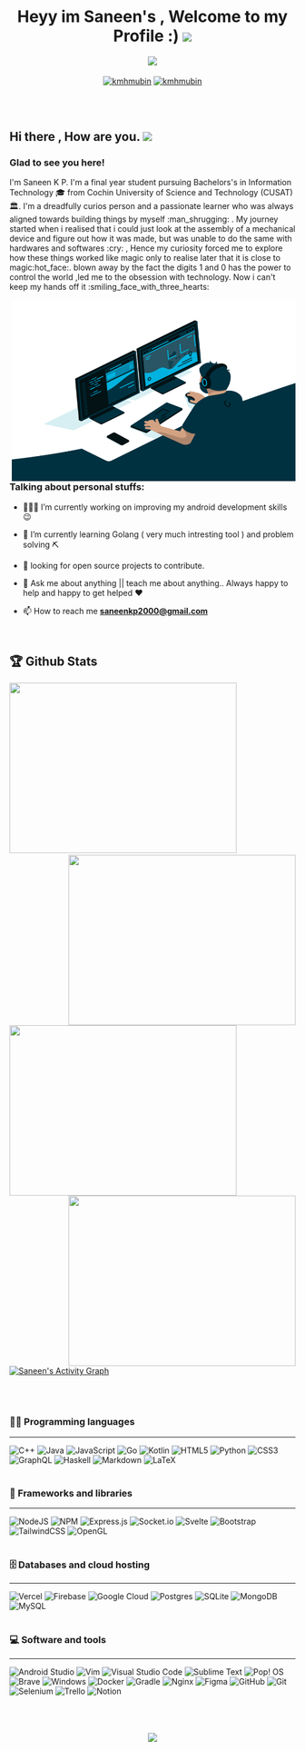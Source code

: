 
<h1 align="center">
  Heyy im Saneen's , Welcome to my Profile :)
  <img src="https://media.giphy.com/media/hvRJCLFzcasrR4ia7z/giphy.gif" width="28">
</h1>

<p align="center">
<img src="https://readme-typing-svg.herokuapp.com?font=&color=%2326FF14&size=30&duration=3000&center=true&lines=+Android++Developer;Backend+Developer;Technology+Enthusiast;Always+a+Student!!">
 </p>
 
 <p align="center">
<a href="https://www.linkedin.com/in/saneenkp" target="blank"><img align="center" src="https://github.com/kmhmubin/kmhmubin/blob/master/assets/linkedin.svg" alt="kmhmubin" height="30" width="30" /></a>
  <a href="https://www.instagram.com/saneeenn/" target="blank"><img align="center" src="https://github.com/kmhmubin/kmhmubin/blob/master/assets/instagram.svg" alt="kmhmubin" height="30" width="30" /></a>
</p><br><br>

 
 <h2>Hi there , How are you. <img src="https://media.giphy.com/media/hvRJCLFzcasrR4ia7z/giphy.gif" width="25px"></h2>

<h3>Glad to see you here!</h3>

<p>
I'm Saneen K P. I'm a final year student pursuing Bachelors's in Information Technology 🎓 from Cochin University of Science and Technology (CUSAT) 🏛. I'm a dreadfully curios person and a passionate learner who was always aligned towards building things by myself :man_shrugging:		. 
 My journey started when i realised that i could just look at the assembly of a mechanical device and figure out how it was made, but was unable to do the same with hardwares and softwares :cry:	, Hence my curiosity forced me to explore how these things worked like magic only to realise later that it is close to magic:hot_face:. 
 blown away by the fact the digits 1 and 0 has the power to control the world ,led me to the obsession with technology. Now i can't keep my hands off it :smiling_face_with_three_hearts:	
</p>

<!-- Personal Stuffs -->
<img align="right" alt="GIF" src="https://github.com/SaneenKP/SaneenKP/blob/main/code.gif?raw=true" width="500" height="320" />

<h3> Talking about personal stuffs:</h3>

- 👨🏽‍💻 I’m currently working on improving my android development skills 😉

- 🌱 I’m currently learning Golang ( very much intresting tool ) and problem solving :pick:	

- :open_book:	 looking for open source projects to contribute.

- 💬 Ask me about anything || teach me about anything.. Always happy to help and happy to get helped :heart:	

- 📫 How to reach me **[saneenkp2000@gmail.com](saneenkp2000@gmail.com)**
<br>



## 🏆 Github Stats

<p align="left">
<a href="https://github.com/SaneenKP/github-readme-stats"><img height="300px" width="400px" src="https://github-readme-stats.vercel.app/api?username=SaneenKP&theme=highcontrast&count_private=true&show_icons=true&hide_border=true&title_color=94ff23"></a>
<a href="https://git.io/streak-stats"><img align="right" height="300px" width="400px" src="http://github-readme-streak-stats.herokuapp.com?user=SaneenKP&theme=highcontrast&hide_border=true&fire=94ff23&ring=94ff23"></a>
 <a href="https://github.com/SaneenKP/github-readme-stats"><img align="left" height="300px" width="400px" src="https://github-readme-stats.vercel.app/api/top-langs/?username=SaneenKP&layout=compact&hide_border=true&theme=highcontrast&title_color=94ff23"></a>
<a href="https://github.com/SaneenKP/github-readme-stats"><img align="right" height="300px" width="400px" src="https://github-readme-stats.vercel.app/api/wakatime/?username=SaneenKP&hide_border=true&theme=highcontrast&title_color=94ff23"></a>
  
<p align="left">
  <a href="https://github.com/SaneenKP/github-readme-activity-graph"><img alt="Saneen's Activity Graph" src="https://activity-graph.herokuapp.com/graph?username=SaneenKP&bg_color=000000&color=94ff23&line=94ff23&point=ff2395&hide_border=true" /></a>
</p>
<br><br>


### 👨‍💻 Programming languages
___

![C++](https://img.shields.io/badge/c++-%2300599C.svg?style=for-the-badge&logo=c%2B%2B&logoColor=white)
![Java](https://img.shields.io/badge/java-%23ED8B00.svg?style=for-the-badge&logo=java&logoColor=white)
![JavaScript](https://img.shields.io/badge/javascript-%23323330.svg?style=for-the-badge&logo=javascript&logoColor=%23F7DF1E)
![Go](https://img.shields.io/badge/go-%2300ADD8.svg?style=for-the-badge&logo=go&logoColor=white)
![Kotlin](https://img.shields.io/badge/kotlin-%230095D5.svg?style=for-the-badge&logo=kotlin&logoColor=white)
![HTML5](https://img.shields.io/badge/html5-%23E34F26.svg?style=for-the-badge&logo=html5&logoColor=white)
![Python](https://img.shields.io/badge/python-3670A0?style=for-the-badge&logo=python&logoColor=ffdd54)
![CSS3](https://img.shields.io/badge/css3-%231572B6.svg?style=for-the-badge&logo=css3&logoColor=white)
![GraphQL](https://img.shields.io/badge/-GraphQL-E10098?style=for-the-badge&logo=graphql&logoColor=white)
![Haskell](https://img.shields.io/badge/Haskell-5e5086?style=for-the-badge&logo=haskell&logoColor=white)
![Markdown](https://img.shields.io/badge/markdown-%23000000.svg?style=for-the-badge&logo=markdown&logoColor=white)
![LaTeX](https://img.shields.io/badge/latex-%23008080.svg?style=for-the-badge&logo=latex&logoColor=white)
<br><br>
  
  
### 🧰 Frameworks and libraries
___

![NodeJS](https://img.shields.io/badge/node.js-6DA55F?style=for-the-badge&logo=node.js&logoColor=white)
![NPM](https://img.shields.io/badge/NPM-%23000000.svg?style=for-the-badge&logo=npm&logoColor=white)
![Express.js](https://img.shields.io/badge/express.js-%23404d59.svg?style=for-the-badge&logo=express&logoColor=%2361DAFB)
![Socket.io](https://img.shields.io/badge/Socket.io-black?style=for-the-badge&logo=socket.io&badgeColor=010101)
![Svelte](https://img.shields.io/badge/svelte-%23f1413d.svg?style=for-the-badge&logo=svelte&logoColor=white)
![Bootstrap](https://img.shields.io/badge/bootstrap-%23563D7C.svg?style=for-the-badge&logo=bootstrap&logoColor=white)
![TailwindCSS](https://img.shields.io/badge/tailwindcss-%2338B2AC.svg?style=for-the-badge&logo=tailwind-css&logoColor=white)
![OpenGL](https://img.shields.io/badge/OpenGL-%23FFFFFF.svg?style=for-the-badge&logo=opengl)
<br><br>


### 🗄️ Databases and cloud hosting
___

![Vercel](https://img.shields.io/badge/vercel-%23000000.svg?style=for-the-badge&logo=vercel&logoColor=white)
![Firebase](https://img.shields.io/badge/firebase-%23039BE5.svg?style=for-the-badge&logo=firebase)
![Google Cloud](https://img.shields.io/badge/GoogleCloud-%234285F4.svg?style=for-the-badge&logo=google-cloud&logoColor=white)
![Postgres](https://img.shields.io/badge/postgres-%23316192.svg?style=for-the-badge&logo=postgresql&logoColor=white)
![SQLite](https://img.shields.io/badge/sqlite-%2307405e.svg?style=for-the-badge&logo=sqlite&logoColor=white)
![MongoDB](https://img.shields.io/badge/MongoDB-%234ea94b.svg?style=for-the-badge&logo=mongodb&logoColor=white)
![MySQL](https://img.shields.io/badge/mysql-%2300f.svg?style=for-the-badge&logo=mysql&logoColor=white)
<br><br>



### 💻 Software and tools
___

![Android Studio](https://img.shields.io/badge/Android%20Studio-3DDC84.svg?style=for-the-badge&logo=android-studio&logoColor=white)
![Vim](https://img.shields.io/badge/VIM-%2311AB00.svg?style=for-the-badge&logo=vim&logoColor=white)
![Visual Studio Code](https://img.shields.io/badge/Visual%20Studio%20Code-0078d7.svg?style=for-the-badge&logo=visual-studio-code&logoColor=white)
![Sublime Text](https://img.shields.io/badge/sublime_text-%23575757.svg?style=for-the-badge&logo=sublime-text&logoColor=important)
![Pop! OS](https://img.shields.io/badge/Pop!_OS-48B9C7?style=for-the-badge&logo=Pop!_OS&logoColor=white)
![Brave](https://img.shields.io/badge/Brave-FB542B?style=for-the-badge&logo=Brave&logoColor=white)
![Windows](https://img.shields.io/badge/Windows-0078D6?style=for-the-badge&logo=windows&logoColor=white)
![Docker](https://img.shields.io/badge/docker-%230db7ed.svg?style=for-the-badge&logo=docker&logoColor=white)
![Gradle](https://img.shields.io/badge/Gradle-02303A.svg?style=for-the-badge&logo=Gradle&logoColor=white)
![Nginx](https://img.shields.io/badge/nginx-%23009639.svg?style=for-the-badge&logo=nginx&logoColor=white)
![Figma](https://img.shields.io/badge/figma-%23F24E1E.svg?style=for-the-badge&logo=figma&logoColor=white)
![GitHub](https://img.shields.io/badge/github-%23121011.svg?style=for-the-badge&logo=github&logoColor=white)
![Git](https://img.shields.io/badge/git-%23F05033.svg?style=for-the-badge&logo=git&logoColor=white)
![Selenium](https://img.shields.io/badge/-selenium-%43B02A?style=for-the-badge&logo=selenium&logoColor=white)
![Trello](https://img.shields.io/badge/Trello-%23026AA7.svg?style=for-the-badge&logo=Trello&logoColor=white)
![Notion](https://img.shields.io/badge/Notion-%23000000.svg?style=for-the-badge&logo=notion&logoColor=white)
<br><br><br><br>


<p align="center">
  <img src="https://komarev.com/ghpvc/?username=SaneenKP">
</p>


